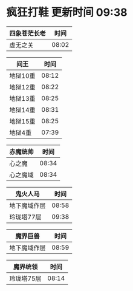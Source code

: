# 疯狂打鞋 更新时间 09:38

| 四象苍茫长老   | 时间    |
|--------|-------|
| 虚无之关 | 08:02 |

| 间王   | 时间    |
|--------|-------|
| 地狱10重 | 08:12 |
| 地狱12重 | 08:22 |
| 地狱13重 | 08:25 |
| 地狱14重 | 08:31 |
| 地狱15重 | 08:25 |
| 地狱4重 | 07:39 |

| 赤魔统帅   | 时间    |
|--------|-------|
| 心之魔 | 08:34 |
| 心之魔域 | 08:34 |

| 鬼火人马   | 时间    |
|--------|-------|
| 地下魔域作层 | 08:58 |
| 玲珑塔77层 | 09:38 |

| 魔界巨兽   | 时间    |
|--------|-------|
| 地下魔域作层 | 08:59 |

| 魔界统领   | 时间    |
|--------|-------|
| 玲珑塔75层 | 08:14 |
